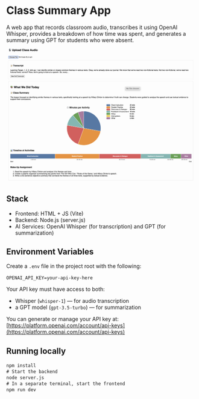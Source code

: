 # Class Summary App

A web app that records classroom audio, transcribes it using OpenAI Whisper, provides a breakdown of how time was spent, and generates a summary using GPT for students who were absent.

![My cat](./public/Preview.png)

## Stack
- Frontend: HTML + JS (Vite)
- Backend: Node.js (server.js)
- AI Services: OpenAI Whisper (for transcription) and GPT (for summarization)

## Environment Variables

Create a `.env` file in the project root with the following:

    OPENAI_API_KEY=your-api-key-here

Your API key must have access to both:
- Whisper (`whisper-1`) — for audio transcription
- a GPT model (`gpt-3.5-turbo`) — for summarization

You can generate or manage your API key at:  
[https://platform.openai.com/account/api-keys](https://platform.openai.com/account/api-keys)

## Running locally

    npm install
    # Start the backend
    node server.js
    # In a separate terminal, start the frontend
    npm run dev